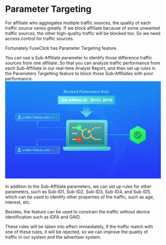 
# Parameter Targeting
For affiliate who aggregates multiple traffic sources, the quality of each traffic source varies greatly. If we block affiliate because of some unwanted traffic sources, the other high-quality traffic will be blocked too. So we need access control for traffic sources.

Fortunately FuseClick has Parameter Targeting feature.

You can use a Sub-Affiliate parameter to identify those difference traffic sources from one affiliate. So that you can analyze traffic performance from each Sub-Affiliate in our real-time Analyst Report, and then set up rules in the Parameters Targetting feature to block those Sub-Affiliates with poor performance. 
![ParameterTargeting](../image/BlockParameters_2.png)

In addition to the Sub-Affiliate parameters, we can set up rules for other parameters, such as Sub-ID1, Sub-ID2, Sub-ID3, Sub-ID4, and Sub-ID5, which can be used to identify other properties of the traffic, such as age, interest, etc.

Besides, the feature can be used to constrain the traffic without device identification such as IDFA and GAID.

These rules will be taken into effect immediately, if the traffic match with one of these rules, it will be rejected, so we can improve the quality of traffic in our system and the advertiser system.

